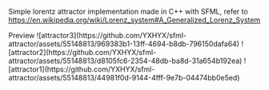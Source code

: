Simple lorentz attractor implementation made in C++ with SFML, refer to https://en.wikipedia.org/wiki/Lorenz_system#A_Generalized_Lorenz_System

<head>Preview</head>
![attractor3](https://github.com/YXHYX/sfml-attractor/assets/55148813/969383b1-13ff-4694-b8db-796150dafa64)
![attractor2](https://github.com/YXHYX/sfml-attractor/assets/55148813/d8105fc6-2354-48db-ba8d-31a654b192ea)
![attractor1](https://github.com/YXHYX/sfml-attractor/assets/55148813/44981f0d-9144-4fff-9e7b-04474bb0e5ed)
